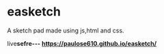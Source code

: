 # easketch
A sketch pad made using js,html and css.

live<b>sefre<b>--- https://paulose610.github.io/easketch/

